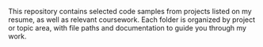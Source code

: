 This repository contains selected code samples from projects listed on my resume, as well as relevant coursework. Each folder is organized by project or topic area, with file paths and documentation to guide you through my work.
